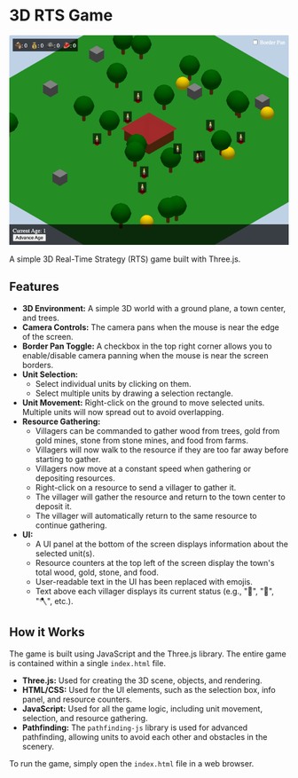 # 3D RTS Game

![Screenshot](test/screenshot.png)

A simple 3D Real-Time Strategy (RTS) game built with Three.js.

## Features

*   **3D Environment:** A simple 3D world with a ground plane, a town center, and trees.
*   **Camera Controls:** The camera pans when the mouse is near the edge of the screen.
*   **Border Pan Toggle:** A checkbox in the top right corner allows you to enable/disable camera panning when the mouse is near the screen borders.
*   **Unit Selection:**
    *   Select individual units by clicking on them.
    *   Select multiple units by drawing a selection rectangle.
*   **Unit Movement:** Right-click on the ground to move selected units. Multiple units will now spread out to avoid overlapping.
*   **Resource Gathering:**
    *   Villagers can be commanded to gather wood from trees, gold from gold mines, stone from stone mines, and food from farms.
    *   Villagers will now walk to the resource if they are too far away before starting to gather.
    *   Villagers now move at a constant speed when gathering or depositing resources.
    *   Right-click on a resource to send a villager to gather it.
    *   The villager will gather the resource and return to the town center to deposit it.
    *   The villager will automatically return to the same resource to continue gathering.
*   **UI:**
    *   A UI panel at the bottom of the screen displays information about the selected unit(s).
    *   Resource counters at the top left of the screen display the town's total wood, gold, stone, and food.
    *   User-readable text in the UI has been replaced with emojis.
    *   Text above each villager displays its current status (e.g., "🧍", "🔨", "🪓", etc.).

## How it Works

The game is built using JavaScript and the Three.js library. The entire game is contained within a single `index.html` file.

*   **Three.js:** Used for creating the 3D scene, objects, and rendering.
*   **HTML/CSS:** Used for the UI elements, such as the selection box, info panel, and resource counters.
*   **JavaScript:** Used for all the game logic, including unit movement, selection, and resource gathering.
*   **Pathfinding:** The `pathfinding-js` library is used for advanced pathfinding, allowing units to avoid each other and obstacles in the scenery.

To run the game, simply open the `index.html` file in a web browser.

